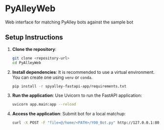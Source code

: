 # PyAlleyWeb
Web interface for matching PyAlley bots against the sample bot

## Setup Instructions

1. **Clone the repository**:
   ```bash
   git clone <repository-url>
   cd PyAlleyWeb
   ```

2. **Install dependencies**:
   It is recommended to use a virtual environment. You can create one using `venv` or `conda`.

   ```bash
   pip install -r spyalley-fastapi-app/requirements.txt
   ```

3. **Run the application**:
   Use Uvicorn to run the FastAPI application:
   ```bash
   uvicorn app.main:app --reload
   ```

4. **Access the application**:
   Submit bot for a local matchup:  
   ```bash
   curl -X POST -F "file=@/home/<PATH>/Y00_Bot.py" http://127.0.0.1:8000/upload/
   ```

